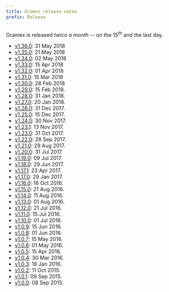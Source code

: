 ```yaml
---
title: Gramex release notes
prefix: Release
...
```


Gramex is released *twice a month* -- on the 15<sup>th</sup> and the last day.

- [v1.36.0](1.36/): 31 May 2018
- [v1.35.0](1.35/): 21 May 2018
- [v1.34.0](1.34/): 02 May 2018
- [v1.33.0](1.33/): 15 Apr 2018
- [v1.32.0](1.32/): 01 Apr 2018
- [v1.31.0](1.31/): 15 Mar 2018
- [v1.30.0](1.30/): 28 Feb 2018
- [v1.29.0](https://learn.gramener.com/gramex/history#v1-29-0-2018-02-15): 15 Feb 2018.
- [v1.28.0](https://learn.gramener.com/gramex/history#v1-28-0-2018-01-31): 31 Jan 2018.
- [v1.27.0](https://learn.gramener.com/gramex/history#v1-27-0-2018-01-20): 20 Jan 2018.
- [v1.26.0](https://learn.gramener.com/gramex/history#v1-26-0-2017-12-31): 31 Dec 2017.
- [v1.25.0](https://learn.gramener.com/gramex/history#v1-25-0-2017-12-15): 15 Dec 2017.
- [v1.24.0](https://learn.gramener.com/gramex/history#v1-24-0-2017-11-30): 30 Nov 2017.
- [v1.23.1](https://learn.gramener.com/gramex/history#v1-23-1-2017-11-13): 13 Nov 2017.
- [v1.23.0](https://learn.gramener.com/gramex/history#v1-23-0-2017-10-31): 31 Oct 2017.
- [v1.22.0](https://learn.gramener.com/gramex/history#v1-22-0-2017-09-28): 28 Sep 2017.
- [v1.21.0](https://learn.gramener.com/gramex/history#v1-21-0-2017-08-29): 29 Aug 2017.
- [v1.20.0](https://learn.gramener.com/gramex/history#v1-20-0-2017-07-31): 31 Jul 2017.
- [v1.19.0](https://learn.gramener.com/gramex/history#v1-19-0-2017-07-09): 09 Jul 2017.
- [v1.18.0](https://learn.gramener.com/gramex/history#v1-18-0-2017-06-29): 29 Jun 2017.
- [v1.17.1](https://learn.gramener.com/gramex/history#v1-17-1-2017-04-23): 23 Apr 2017.
- [v1.17.0](https://learn.gramener.com/gramex/history#v1-17-2017-01-29): 29 Jan 2017.
- [v1.16.0](https://learn.gramener.com/gramex/history#v1-16-2016-10-16): 16 Oct 2016.
- [v1.15.0](https://learn.gramener.com/gramex/history#v1-15-2016-08-21): 21 Aug 2016.
- [v1.14.0](https://learn.gramener.com/gramex/history#v1-14-2016-08-11): 11 Aug 2016.
- [v1.13.0](https://learn.gramener.com/gramex/history#v1-13-2016-08-01): 01 Aug 2016.
- [v1.12.0](https://learn.gramener.com/gramex/history#v1-12-2016-07-21): 21 Jul 2016.
- [v1.11.0](https://learn.gramener.com/gramex/history#v1-11-2016-07-15): 15 Jul 2016.
- [v1.10.0](https://learn.gramener.com/gramex/history#v1-10-2016-07-01): 01 Jul 2016.
- [v1.0.9](https://learn.gramener.com/gramex/history#v1-0-9-2016-06-15): 15 Jun 2016.
- [v1.0.8](https://learn.gramener.com/gramex/history#v1-0-8-2016-06-01): 01 Jun 2016.
- [v1.0.7](https://learn.gramener.com/gramex/history#v1-0-7-2016-05-15): 15 May 2016.
- [v1.0.6](https://learn.gramener.com/gramex/history#v1-0-6-2016-05-01): 01 May 2016.
- [v1.0.5](https://learn.gramener.com/gramex/history#v1-0-5-2016-04-15): 15 Apr 2016.
- [v1.0.4](https://learn.gramener.com/gramex/history#v1-0-4-2016-03-30): 30 Mar 2016.
- [v1.0.3](https://learn.gramener.com/gramex/history#v1-0-3-2016-01-18): 18 Jan 2016.
- [v1.0.2](https://learn.gramener.com/gramex/history#v1-0-2-2015-10-11): 11 Oct 2015.
- [v1.0.1](https://learn.gramener.com/gramex/history#v1-0-1-2015-09-09): 09 Sep 2015.
- [v1.0.0](https://learn.gramener.com/gramex/history#v1-0-0-2015-09-08): 08 Sep 2015.
